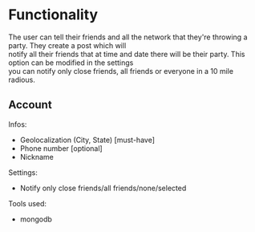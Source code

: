 # Functionality
The user can tell their friends and all the network that they're throwing a party. They create a post which will  
notify all their friends that at time and date there will be their party. This option can be modified in the settings  
you can notify only close friends, all friends or everyone in a 10 mile radious.  

## Account  
Infos:  
   
  - Geolocalization (City, State) [must-have] 
  - Phone number [optional] 
  - Nickname  

Settings:  
- Notify only close friends/all friends/none/selected  

Tools used:  
- mongodb  
